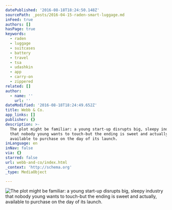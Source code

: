 ```yaml
---
datePublished: '2016-08-18T18:24:50.148Z'
sourcePath: _posts/2016-04-15-raden-smart-luggage.md
inFeed: true
authors: []
hasPage: true
keywords:
  - raden
  - luggage
  - suitcases
  - battery
  - travel
  - tsa
  - udashkin
  - app
  - carry-on
  - zippered
related: []
author:
  - name: ''
    url: ''
dateModified: '2016-08-18T18:24:49.652Z'
title: Webb & Co.
app_links: []
publisher: {}
description: >-
  The plot might be familiar: a young start-up disrupts big, sleepy industry
  that nobody young wants to touch-but the ending is sweet and actually,
  available to purchase on the day of its launch.
inLanguage: en
inNav: false
via: {}
starred: false
url: webb-and-co/index.html
_context: 'http://schema.org'
_type: MediaObject

---
```

![The plot might be familiar: a young start-up disrupts big, sleepy industry that nobody young wants to touch-but the ending is sweet and actually, available to purchase on the day of its launch.](https://the-grid-user-content.s3-us-west-2.amazonaws.com/b1161b07-07b6-4c75-a042-44f6aefa4646.jpg)